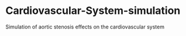 # Cardiovascular-System-simulation
Simulation of aortic stenosis effects on the cardiovascular system
